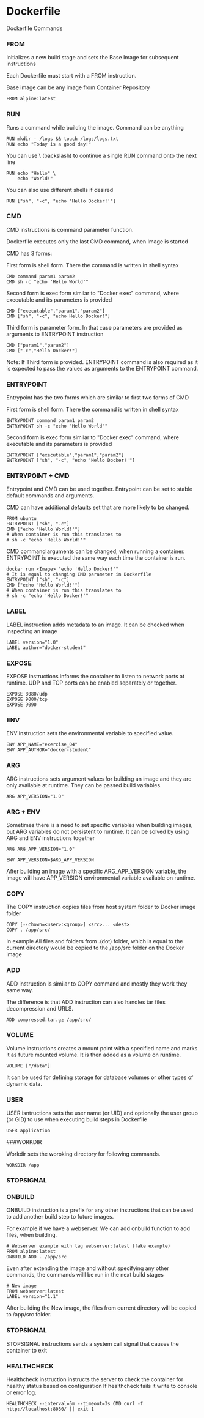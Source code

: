 # Dockerfile

Dockerfile Commands 

### FROM

Initializes a new build stage and sets the Base Image for subsequent instructions

Each Dockerfile must start with a FROM instruction. 

Base image can be any image from Container Repository

    FROM alpine:latest

### RUN

Runs a command while building the image. Command can be anything

    RUN mkdir - /logs && touch /logs/logs.txt
    RUN echo "Today is a good day!"
    
You can use \ (backslash) to continue a single RUN command onto the next line

    RUN echo "Hello" \
        echo "World!"
        
You can also use different shells if desired

    RUN ["sh", "-c", "echo 'Hello Docker!'"]
    
### CMD
CMD instructions is command parameter function. 

Dockerfile executes only the last CMD command, when Image is started
 
CMD has 3 forms:

First form is shell form. There the command is written in shell syntax 
  
    CMD command param1 param2
    CMD sh -c "echo 'Hello World'"

Second form is exec form similar to "Docker exec" command, where executable and its parameters is provided

    CMD ["executable","param1","param2"]
    CMD ["sh", "-c", "echo Hello Docker!"]
    
Third form is parameter form. In that case parameters are provided as arguments to ENTRYPOINT instruction
    
    CMD ["param1","param2"]
    CMD ["-c","Hello Docker!"]
    
Note: If Third form is provided. ENTRYPOINT command is also required as it is expected to pass the values as arguments 
to the ENTRYPOINT command.

### ENTRYPOINT

Entrypoint has the two forms which are similar to first two forms of CMD

First form is shell form. There the command is written in shell syntax 
  
    ENTRYPOINT command param1 param2
    ENTRYPOINT sh -c "echo 'Hello World'"

Second form is exec form similar to "Docker exec" command, where executable and its parameters is provided

    ENTRYPOINT ["executable","param1","param2"]
    ENTRYPOINT ["sh", "-c", "echo 'Hello Docker!'"]
    
### ENTRYPOINT + CMD

Entrypoint and CMD can be used together. Entrypoint can be set to stable default commands and arguments. 

CMD can have additional defaults set that are more likely to be changed.

    FROM ubuntu
    ENTRYPOINT ["sh", "-c"]
    CMD ["echo 'Hello World!'"]
    # When container is run this translates to 
    # sh -c "echo 'Hello World!'"
    
CMD command arguments can be changed, when running a container. ENTRYPOINT is executed the same way each time the container is run.

    docker run <Image> "echo 'Hello Docker!'"
    # It is equal to changing CMD parameter in Dockerfile
    ENTRYPOINT ["sh", "-c"]
    CMD ["echo 'Hello World!'"]
    # When container is run this translates to
    # sh -c "echo 'Hello Docker!'"
    

### LABEL

LABEL instruction adds metadata to an image. It can be checked when inspecting an image

    LABEL version="1.0"
    LABEL author="docker-student"

### EXPOSE

EXPOSE instructions informs the container to listen to network ports at runtime.
UDP and TCP ports can be enabled separately or together.

    EXPOSE 8080/udp
    EXPOSE 9000/tcp
    EXPOSE 9090

### ENV

ENV instruction sets the environmental variable to specified value. 

    ENV APP_NAME="exercise_04"
    ENV APP_AUTHOR="docker-student"

### ARG

ARG instructions sets argument values for building an image and they are only available at runtime. They can be passed build variables.

    ARG APP_VERSION="1.0"
    
### ARG + ENV

Sometimes there is a need to set specific variables when building images, but ARG variables do not persistent to runtime.
It can be solved by using ARG and ENV instructions together

    ARG ARG_APP_VERSION="1.0"
    
    ENV APP_VERSION=$ARG_APP_VERSION
    
After building an image with a specific ARG_APP_VERSION variable, the image will
have APP_VERSION environmental variable available on runtime.

### COPY

The COPY instruction copies files from host system <src> folder to Docker image <dest> folder
    
    COPY [--chown=<user>:<group>] <src>... <dest>
    COPY . /app/src/
    
In example All files and folders from .(dot) folder, which is equal to the current directory would be copied to the /app/src folder on the Docker image
    
### ADD

ADD instruction is similar to COPY command and mostly they work they same way. 
    
The difference is that ADD instruction can also handles tar files decompression and URLS. 
    
    ADD compressed.tar.gz /app/src/

### VOLUME

Volume instructions creates a mount point with a specified name and marks it as future mounted volume. 
It is then added as a volume on runtime.

    VOLUME ["/data"]
    
It can be used for defining storage for database volumes or other types of dynamic data. 
    
    

### USER

USER isntructions sets the user name (or UID) and optionally the user group (or GID) to use when executing build steps in Dockerfile

    USER application
    
###WORKDIR

Workdir sets the woroking directory for following commands.

    WORKDIR /app

### STOPSIGNAL

### ONBUILD

ONBUILD instruction is a prefix for any other instructions that can be used to add another build step to 
future images. 

For example if we have a webserver. We can add onbuild function to add files, when building. 

    # Webserver example with tag webserver:latest (fake example)
    FROM alpine:latest    
    ONBUILD ADD . /app/src

Even after extending the image and without specifying any other commands, the commands willl be run in the next build stages

    # New image
    FROM webserver:latest
    LABEL version="1.1"
    
After building the New image, the files from current directory will be copied to 
/app/src folder. 

### STOPSIGNAL
    
STOPSIGNAL instructions sends a system call signal that causes the container to exit

### HEALTHCHECK

Healthcheck instruction instructs the server to check the container for healthy status based on configuration
If healthcheck fails it write to console or error log.

    HEALTHCHECK --interval=5m --timeout=3s CMD curl -f http://localhost:8080/ || exit 1

